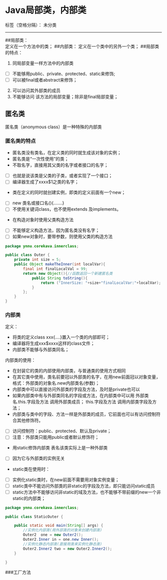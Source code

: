 ﻿# Java局部类，内部类

标签（空格分隔）： 未分类

---
##局部类：  
    定义在一个方法中的类；
##内部类：
    定义在一个类中的另外一个类；
##局部类的特点：
1. 同局部变量一样方法中的内部类  
- [ ] 不能够用public、private、protected、static来修饰;
- [ ] 可以被final或者abstract来修饰；   
2. 可以访问其外部类的成员
3. 不能够访问 该方法的局部变量；除非是final局部变量；

## 匿名类
匿名类（anonymous class）是一种特殊的内部类

### 匿名类的特点
+ 匿名类没有类名，在定义类的同时就生成该对象的实例；
+ 匿名类是“一次性使用”的类；
+ 不取名字，直接用其父类的名字或者接口的名字；
- [ ] 也就是说该类是父类的子类，或者实现了一个接口；  
- [ ] 编译器生成了xxxx$1之类的名字；
+ 类在定义的同时就创建实例，即类的定义前面有一个new；
- [ ] new 类名或接口名(){.......}
- [ ] 不使用关键词class，也不使用extends 及implements。
+ 在构造对象时使用父类构造方法
- [ ] 不能够定义构造方法，因为匿名类没有名字；
- [ ] 如果new对象时，要带参数，则使用父类的构造方法  

```java
package ynnu.corekava.innerclass;

public class Outer {
	private int size = 5;
	public Object makeTheInner(int localVar){
		final int finalLocalVal = 99;
		return new Object(){//函数返回一个新建匿名类
			public String toString(){
				return ("InnerSize: "+size+"finalLocalVar:"+localVar);
			}
		};
	}
}

```
### 内部类
定义：  

 + 将类的定义class xxx{....}置入一个类的内部即可；
 + 编译器将生成xxx$xxxx这样的class文件；
 + 内部类不能够与外部类同名；   

内部类的使用：

+ 在封装它的类的内部使用内部类，与普通类的使用方式相同
+ 在其它类中使用，类名前要冠以外部类的名字，在用new前面冠以对象变量，
格式：外部类的对象名.new内部类名(参数)；
+ 内部类中可以直接访问外部类的字段及方法，及时是private也可以
+ 如果内部类中有与外部类同名的字段或方法，在内部类中可以用 外部类名.this.字段及方法  调用外部类成员；  this.字段及方法 调用内部类字段及方法； 
+ 内部类与类中的字段、方法一样是外部类的成员，它前面也可以有访问控制符合其他修饰符。
- [ ] 访问控制符：public、protected、默认及private；
- [ ] 注意：外部类只能用public或者默认修饰符；
+ 用static修饰内部类 表名该类实际上是一种外部类
- [ ] 因为它与外部类的实例无关
+ static类在使用时：
- [ ] 实例化static类时，在new前面不需要用对象实例变量；
- [ ] static类中不能访问外部类的非static的字段及方法，即只能访问static成员
- [ ] static方法中不能够访问非static的域及方法，也不能够不带前缀的new一个非static的内部类；
```java
package ynnu.corekava.innerclass;

public class StaticOuter {

	public static void main(String[] args) {
		//实例化内部类(用外部类的对象来创建内部类)
		Outer2  one = new Outer2();
		Outer2.Inner in = one.new Inner();
		//实例化静态内部类(直接用类来实例化静态类)
		Outer2.Inner2 two = new Outer2.Inner2();
	}

}

```

###工厂方法


